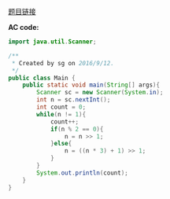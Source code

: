 [题目链接](https://www.patest.cn/contests/pat-b-practise/1001)

**AC code:**

``` java
import java.util.Scanner;

/**
 * Created by sg on 2016/9/12.
 */
public class Main {
    public static void main(String[] args){
        Scanner sc = new Scanner(System.in);
        int n = sc.nextInt();
        int count = 0;
        while(n != 1){
            count++;
            if(n % 2 == 0){
                n = n >> 1;
            }else{
                n = ((n * 3) + 1) >> 1;
            }
        }
        System.out.println(count);
    }
}
```